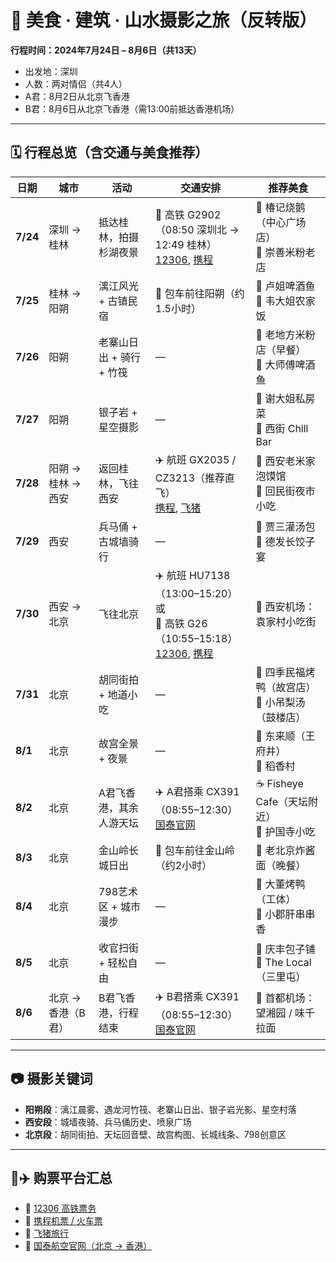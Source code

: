 # 📸 美食 · 建筑 · 山水摄影之旅（反转版）

**行程时间：2024年7月24日 – 8月6日（共13天）**  
- 出发地：深圳  
- 人数：两对情侣（共4人）  
- A君：8月2日从北京飞香港  
- B君：8月6日从北京飞香港（需13:00前抵达香港机场）

---

## 🗓️ 行程总览（含交通与美食推荐）

| 日期 | 城市 | 活动 | 交通安排 | 推荐美食 |
|------|------|------|-----------|------------|
| **7/24** | 深圳 → 桂林 | 抵达桂林，拍摄杉湖夜景 | 🚄 高铁 G2902（08:50 深圳北 → 12:49 桂林）<br>[12306](https://www.12306.cn/index/), [携程](https://trains.ctrip.com/) | 🍖 椿记烧鹅（中心广场店）<br>🍜 崇善米粉老店 |
| **7/25** | 桂林 → 阳朔 | 漓江风光 + 古镇民宿 | 🚗 包车前往阳朔（约1.5小时） | 🍲 卢姐啤酒鱼<br>🍚 韦大姐农家饭 |
| **7/26** | 阳朔 | 老寨山日出 + 骑行 + 竹筏 | — | 🍜 老地方米粉店（早餐）<br>🥘 大师傅啤酒鱼 |
| **7/27** | 阳朔 | 银子岩 + 星空摄影 | — | 🍲 谢大姐私房菜<br>🍷 西街 Chill Bar |
| **7/28** | 阳朔 → 桂林 → 西安 | 返回桂林，飞往西安 | ✈️ 航班 GX2035 / CZ3213（推荐直飞）<br>[携程](https://flights.ctrip.com/), [飞猪](https://www.fliggy.com/) | 🥟 西安老米家泡馍馆<br>🍢 回民街夜市小吃 |
| **7/29** | 西安 | 兵马俑 + 古城墙骑行 | — | 🥟 贾三灌汤包<br>🥟 德发长饺子宴 |
| **7/30** | 西安 → 北京 | 飞往北京 | ✈️ 航班 HU7138（13:00–15:20）或<br>🚄 高铁 G26（10:55–15:18）<br>[12306](https://www.12306.cn/index/), [携程](https://flights.ctrip.com/) | 🍱 西安机场：袁家村小吃街 |
| **7/31** | 北京 | 胡同街拍 + 地道小吃 | — | 🦆 四季民福烤鸭（故宫店）<br>🍢 小吊梨汤（鼓楼店） |
| **8/1** | 北京 | 故宫全景 + 夜景 | — | 🍲 东来顺（王府井）<br>🍡 稻香村 |
| **8/2** | 北京 | A君飞香港，其余人游天坛 | ✈️ A君搭乘 CX391（08:55–12:30）<br>[国泰官网](https://www.cathaypacific.com/) | ☕ Fisheye Cafe（天坛附近）<br>🍢 护国寺小吃 |
| **8/3** | 北京 | 金山岭长城日出 | 🚗 包车前往金山岭（约2小时） | 🍜 老北京炸酱面（晚餐） |
| **8/4** | 北京 | 798艺术区 + 城市漫步 | — | 🥘 大董烤鸭（工体）<br>🍢 小郡肝串串香 |
| **8/5** | 北京 | 收官扫街 + 轻松自由 | — | 🥟 庆丰包子铺<br>🍶 The Local（三里屯） |
| **8/6** | 北京 → 香港（B君） | B君飞香港，行程结束 | ✈️ B君搭乘 CX391（08:55–12:30）<br>[国泰官网](https://www.cathaypacific.com/) | 🥢 首都机场：望湘园 / 味千拉面 |

---

## 📷 摄影关键词

- **阳朔段**：漓江晨雾、遇龙河竹筏、老寨山日出、银子岩光影、星空村落  
- **西安段**：城墙夜骑、兵马俑历史、喷泉广场  
- **北京段**：胡同街拍、天坛回音壁、故宫构图、长城线条、798创意区

---

## 🚉✈️ 购票平台汇总

- 🔗 [12306 高铁票务](https://www.12306.cn/index/)
- 🔗 [携程机票 / 火车票](https://www.ctrip.com/)
- 🔗 [飞猪旅行](https://www.fliggy.com/)
- 🔗 [国泰航空官网（北京 → 香港）](https://www.cathaypacific.com/)
